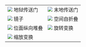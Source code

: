 |||
|-|-|
|![](https://qouteall-1.oss-ap-northeast-1.aliyuncs.com/2020-07-13-21-38-25.png) 地狱传送门|![](https://qouteall-1.oss-ap-northeast-1.aliyuncs.com/2020-05-26-21-55-16.png) 末地传送门|
|![](https://qouteall-1.oss-ap-northeast-1.aliyuncs.com/2020-05-26-21-58-45.png) 镜子|![](https://qouteall-1.oss-ap-northeast-1.aliyuncs.com/2020-05-26-22-03-59.png) 空间自折叠|
|![](https://qouteall-1.oss-ap-northeast-1.aliyuncs.com/2020-10-18-21-55-30.png) 位面纵向堆叠|![](https://qouteall-1.oss-ap-northeast-1.aliyuncs.com/2020-08-06-12-18-32.png) 旋转变换|
|![](https://qouteall-1.oss-ap-northeast-1.aliyuncs.com/2020-09-15-21-13-34.png) 缩放变换||









